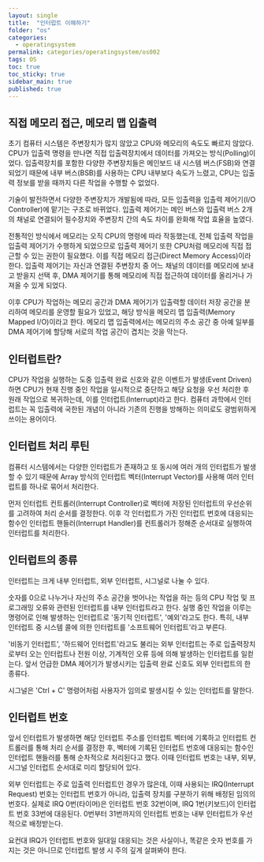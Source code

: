 ```yaml
---
layout: single
title:  "인터럽트 이해하기"
folder: "os"
categories:
  - operatingsystem
permalink: categories/operatingsystem/os002
tags: OS
toc: true
toc_sticky: true
sidebar_main: true
published: true
---
```


## 직접 메모리 접근, 메모리 맵 입출력
초기 컴퓨터 시스템은 주변장치가 많지 않았고 CPU와 메모리의 속도도 빠르지 않았다. CPU가 입출력 명령을 만나면 직접 입출력장치에서 데이터를 가져오는 방식(Polling)이었다. 입출력장치를 포함한 다양한 주변장치들은 메인보드 내 시스템 버스(FSB)와 연결되었기 때문에 내부 버스(BSB)를 사용하는 CPU 내부보다 속도가 느렸고, CPU는 입출력 정보를 받을 때까지 다른 작업을 수행할 수 없었다.

기술이 발전하면서 다양한 주변장치가 개발됨에 따라, 모든 입출력을 입출력 제어기(I/O Controller)에 맡기는 구조로 바뀌었다. 입출력 제어기는 메인 버스와 입출력 버스 2개의 채널로 연결되어 필수장치와 주변장치 간의 속도 차이를 완화해 작업 효율을 높였다.

전통적인 방식에서 메모리는 오직 CPU의 명령에 따라 작동했는데, 전체 입출력 작업을 입출력 제어기가 수행하게 되었으므로 입출력 제어기 또한 CPU처럼 메모리에 직접 접근할 수 있는 권한이 필요했다. 이를 직접 메모리 접근(Direct Memory Access)이라 한다. 입출력 제어기는 자신과 연결된 주변장치 중 어느 채널의 데이터를 메모리에 보내고 받을지 선택 후, DMA 제어기를 통해 메모리에 직접 접근하여 데이터를 올리거나 가져올 수 있게 되었다.

이후 CPU가 작업하는 메모리 공간과 DMA 제어기가 입출력할 데이터 저장 공간을 분리하여 메모리를 운영할 필요가 있었고, 해당 방식을 메모리 맵 입출력(Memory Mapped I/O)이라고 한다. 메모리 맵 입출력에서는 메모리의 주소 공간 중 아예 일부를 DMA 제어기에 할당해 서로의 작업 공간이 겹치는 것을 막는다.

## 인터럽트란?
CPU가 작업을 실행하는 도중 입출력 완료 신호와 같은 이벤트가 발생(Event Driven)하면 CPU가 현재 진행 중인 작업을 일시적으로 중단하고 해당 요청을 우선 처리한 후 원래 작업으로 복귀하는데, 이를 인터럽트(Interrupt)라고 한다. 컴퓨터 과학에서 인터럽트는 꼭 입출력에 국한된 개념이 아니라 기존의 진행을 방해하는 의미로도 광범위하게 쓰이는 용어이다.

## 인터럽트 처리 루틴
컴퓨터 시스템에서는 다양한 인터럽트가 존재하고 또 동시에 여러 개의 인터럽트가 발생할 수 있기 때문에 Array 방식의 인터럽트 벡터(Interrupt Vector)를 사용해 여러 인터럽트를 하나로 묶어서 처리한다.

먼저 인터럽트 컨트롤러(Interrupt Controller)로 벡터에 저장된 인터럽트의 우선순위를 고려하여 처리 순서를 결정한다. 이후 각 인터럽트가 가진 인터럽트 번호에 대응되는 함수인 인터럽트 핸들러(Interrupt Handler)를 컨트롤러가 정해준 순서대로 실행하여 인터럽트를 처리한다.

## 인터럽트의 종류
인터럽트는 크게 내부 인터럽트, 외부 인터럽트, 시그널로 나눌 수 있다.

숫자를 0으로 나누거나 자신의 주소 공간을 벗어나는 작업을 하는 등의 CPU 작업 및 프로그래밍 오류와 관련된 인터럽트를 내부 인터럽트라고 한다. 실행 중인 작업을 이루는 명령어로 인해 발생하는 인터럽트로 \'동기적 인터럽트\', \'예외\'라고도 한다. 특히, 내부 인터럽트 중 시스템 콜에 의한 인터럽트를 \'소프트웨어 인터럽트\'라고 부른다.

\'비동기 인터럽트\', \'하드웨어 인터럽트\'라고도 불리는 외부 인터럽트는 주로 입출력장치로부터 오는 인터럽트나 전원 이상, 기계적인 오류 등에 의해 발생하는 인터럽트를 일컫는다. 앞서 언급한 DMA 제어기가 발생시키는 입출력 완료 신호도 외부 인터럽트의 한 종류다.

시그널은 \'Ctrl + C\' 명령어처럼 사용자가 임의로 발생시킬 수 있는 인터럽트를 말한다.

## 인터럽트 번호
앞서 인터럽트가 발생하면 해당 인터럽트 주소를 인터럽트 벡터에 기록하고 인터럽트 컨트롤러를 통해 처리 순서를 결정한 후, 벡터에 기록된 인터럽트 번호에 대응되는 함수인 인터럽트 핸들러를 통해 순차적으로 처리된다고 했다. 이때 인터럽트 번호는 내부, 외부, 시그널 인터럽트 순서대로 미리 할당되어 있다.

외부 인터럽트는 주로 입출력 인터럽트인 경우가 많은데, 이때 사용되는 IRQ(Interrupt Request) 번호는 인터럽트 번호가 아니라, 입출력 장치를 구분하기 위해 배정된 임의의 번호다. 실제로 IRQ 0번(타이머)은 인터럽트 번호 32번이며, IRQ 1번(키보드)이 인터럽트 번호 33번에 대응된다. 0번부터 31번까지의 인터럽트 번호는 내부 인터럽트가 우선적으로 배정받는다.

요컨대 IRQ가 인터럽트 번호와 일대일 대응되는 것은 사실이나, 똑같은 숫자 번호를 가지는 것은 아니므로 인터럽트 발생 시 주의 깊게 살펴봐야 한다.